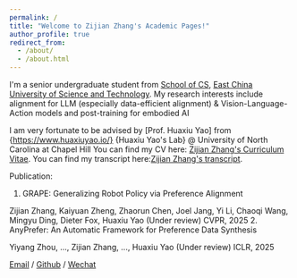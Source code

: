 ```yaml
---
permalink: /
title: "Welcome to Zijian Zhang's Academic Pages!"
author_profile: true
redirect_from: 
  - /about/
  - /about.html
---
```


I'm a senior undergraduate student from [School of CS](https://cise.ecust.edu.cn/), [East China University of Science and Technology](https://www.ecust.edu.cn/main.htm). My research interests include alignment for LLM (especially data-efficient alignment) \& Vision-Language-Action models and post-training for embodied AI

I am very fortunate to be advised by [Prof. Huaxiu Yao]  from {https://www.huaxiuyao.io/}  {Huaxiu Yao's Lab} @ University of North Carolina at Chapel Hill
You can find my CV here: [Zijian Zhang's Curriculum Vitae](../assets/ZijianZhang_CV.pdf).
You can find my transcript here:[Zijian Zhang's transcript](../images/transcript.jpg).

Publication:
1. GRAPE: Generalizing Robot Policy via Preference Alignment

Zijian Zhang, Kaiyuan Zheng, Zhaorun Chen, Joel Jang, Yi Li, Chaoqi Wang, Mingyu Ding, Dieter Fox,
Huaxiu Yao
(Under review) CVPR, 2025
2. AnyPrefer: An Automatic Framework for Preference Data Synthesis

Yiyang Zhou, ..., Zijian Zhang, ..., Huaxiu Yao
(Under review) ICLR, 2025

[Email](mailto:21013097@mail.ecust.edu.cn) / [Github](https://github.com/zzj1111) / [Wechat](../images/wechat.jpg) 


